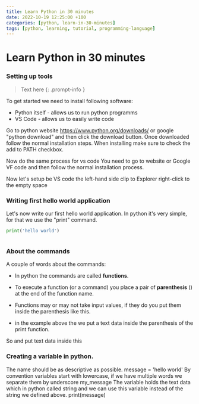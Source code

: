 ```yaml
---
title: Learn Python in 30 minutes
date: 2022-10-19 12:25:00 +100
categories: [python, learn-in-30-minutes]
tags: [python, learning, tutorial, programming-language]
---
```


# Learn Python in 30 minutes

### Setting up tools

> Text here {: .prompt-info }

To get started we need to install following software:
- Python itself - allows us to run python programms
- VS Code - allows us to easily write code

Go to python website https://www.python.org/downloads/ or google "python download" and then click the download button. 
Once downloaded follow the normal installation steps. When installing make sure to check the add to PATH checkbox.

Now do the same process for vs code You need to go to website or Google VF code and then follow the normal installation process.

Now let's setup be VS code the left-hand side clip to Explorer right-click to the empty space 
  
### Writing first hello world application

Let's now write our first hello world application. In python it's very simple, for that we use the "print" command. 

```python
print('hello world') 
```
```java

```
### About the commands

A couple of words about the commands:
- In python the commands are called **functions**.
- To execute a function (or a command) you place a pair of **parenthesis** () at the end of the function name.
- Functions may or may not take input values, if they do you put them inside the parenthesis like this.  



- in the example above the we put a text data inside the parenthesis of the print function.  

So and put text data inside this 



### Creating a variable in python. 

The name should be as descriptive as possible.
message = 'hello world'
By convention  variables start with lowercase, if we have multiple words we separate them by underscore my_message
The variable holds the text data which in python called string and we can use this variable instead of the string we defined above.
print(message)

